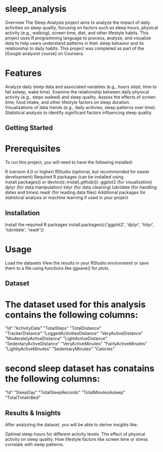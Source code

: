 # sleep_analysis
Overview
The Sleep Analysis project aims to analyze the impact of daily activities on sleep quality, focusing on factors such as sleep hours, physical activity (e.g.,
walking), screen time, diet, and other lifestyle habits. This project uses R programming language to process, analyze, and visualize data to help users understand 
patterns in their sleep behavior and its relationship to daily habits. This project was completed as part of the [Google analysist course] on Coursera.

# Features
Analyze daily sleep data and associated variables (e.g., hours slept, time to fall asleep, wake time).
Examine the relationship between daily physical activity (e.g., steps walked) and sleep quality.
Assess the effects of screen time, food intake, and other lifestyle factors on sleep duration.
Visualizations of data trends (e.g., daily acitivies, sleep patterns over time).
Statistical analysis to identify significant factors influencing sleep quality.

## Getting Started
# Prerequisites
To run this project, you will need to have the following installed:

R (version 4.0 or higher)
RStudio (optional, but recommended for easier development)
Required R packages (can be installed using install.packages() or devtools::install_github()):
ggplot2 (for visualization)
dplyr (for data manipulation)
tidyr (for data cleaning)
lubridate (for handling dates and times)
readr (for reading data files)
Additional packages for statistical analysis or machine learning if used in your project

## Installation
Install the required R packages
install.packages(c('ggplot2', 'dplyr', 'tidyr', 'lubridate', 'readr'))

# Usage
Load the datasets
View the results in your RStudio environment or save them to a file using functions like ggsave() for plots.
## Dataset
# The dataset used for this analysis contains the following columns:
"Id"                       "ActivityDate"             "TotalSteps"               "TotalDistance"           
"TrackerDistance"          "LoggedActivitiesDistance" "VeryActiveDistance"       "ModeratelyActiveDistance"
"LightActiveDistance"      "SedentaryActiveDistance"  "VeryActiveMinutes"        "FairlyActiveMinutes"     
"LightlyActiveMinutes"     "SedentaryMinutes"         "Calories" 

 # second sleep dataset has conatains the following columns:
 "Id"                 "SleepDay"           "TotalSleepRecords"  "TotalMinutesAsleep" "TotalTimeInBed"

 ## Results & Insights
After analyzing the dataset, you will be able to derive insights like:

Optimal sleep hours for different activity levels.
The effect of physical activity on sleep quality.
How lifestyle factors like screen time or stress correlate with sleep patterns.


 




